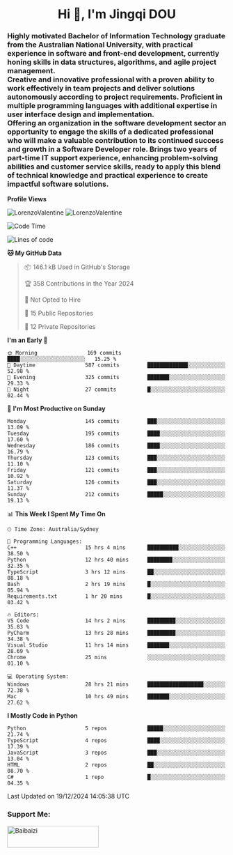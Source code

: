 <h1 align="center">Hi 👋, I'm Jingqi DOU</h1>
<h3 align="left">
Highly motivated Bachelor of Information Technology graduate from the Australian National University, with practical experience in software and front-end development, currently honing skills in data structures, algorithms, and agile project management. <br>
Creative and innovative professional with a proven ability to work effectively in team projects and deliver solutions autonomously according to project requirements. Proficient in multiple programming languages with additional expertise in user interface design and implementation. <br>
Offering an organization in the software development sector an opportunity to engage the skills of a dedicated professional who will make a valuable contribution to its continued success and growth in a Software Developer role. Brings two years of part-time IT support experience, enhancing problem-solving abilities and customer service skills, ready to apply this blend of technical knowledge and practical experience to create impactful software solutions.
</h3>

**Profile Views**<br>
<!-- <img src="https://count.getloli.com/get/@:name" alt="LorenzoValentine" theme="rule34" /> -->
<img src="https://count.getloli.com/@LorenzoValentine?name=LorenzoValentine&theme=asoul&padding=7&offset=0&align=center&scale=2&pixelated=1&darkmode=auto&prefix=020315" alt="LorenzoValentine" theme="rule34" />
<img src="https://count.getloli.com/@LorenzoValentine?name=LorenzoValentine&theme=food&padding=7&offset=0&align=center&scale=2&pixelated=1&darkmode=auto&prefix=020315" alt="LorenzoValentine" theme="rule34" />


<!--START_SECTION:waka-->
![Code Time](http://img.shields.io/badge/Code%20Time-1%2C323%20hrs%2040%20mins-blue)

![Lines of code](https://img.shields.io/badge/From%20Hello%20World%20I%27ve%20Written-547.4%20thousand%20lines%20of%20code-blue)

**🐱 My GitHub Data** 

> 📦 146.1 kB Used in GitHub's Storage 
 > 
> 🏆 358 Contributions in the Year 2024
 > 
> 🚫 Not Opted to Hire
 > 
> 📜 15 Public Repositories 
 > 
> 🔑 12 Private Repositories 
 > 
**I'm an Early 🐤** 

```text
🌞 Morning                169 commits         ████░░░░░░░░░░░░░░░░░░░░░   15.25 % 
🌆 Daytime                587 commits         █████████████░░░░░░░░░░░░   52.98 % 
🌃 Evening                325 commits         ███████░░░░░░░░░░░░░░░░░░   29.33 % 
🌙 Night                  27 commits          █░░░░░░░░░░░░░░░░░░░░░░░░   02.44 % 
```
📅 **I'm Most Productive on Sunday** 

```text
Monday                   145 commits         ███░░░░░░░░░░░░░░░░░░░░░░   13.09 % 
Tuesday                  195 commits         ████░░░░░░░░░░░░░░░░░░░░░   17.60 % 
Wednesday                186 commits         ████░░░░░░░░░░░░░░░░░░░░░   16.79 % 
Thursday                 123 commits         ███░░░░░░░░░░░░░░░░░░░░░░   11.10 % 
Friday                   121 commits         ███░░░░░░░░░░░░░░░░░░░░░░   10.92 % 
Saturday                 126 commits         ███░░░░░░░░░░░░░░░░░░░░░░   11.37 % 
Sunday                   212 commits         █████░░░░░░░░░░░░░░░░░░░░   19.13 % 
```


📊 **This Week I Spent My Time On** 

```text
🕑︎ Time Zone: Australia/Sydney

💬 Programming Languages: 
C++                      15 hrs 4 mins       ██████████░░░░░░░░░░░░░░░   38.50 % 
Python                   12 hrs 40 mins      ████████░░░░░░░░░░░░░░░░░   32.35 % 
TypeScript               3 hrs 12 mins       ██░░░░░░░░░░░░░░░░░░░░░░░   08.18 % 
Bash                     2 hrs 19 mins       █░░░░░░░░░░░░░░░░░░░░░░░░   05.94 % 
Requirements.txt         1 hr 20 mins        █░░░░░░░░░░░░░░░░░░░░░░░░   03.42 % 

🔥 Editors: 
VS Code                  14 hrs 2 mins       █████████░░░░░░░░░░░░░░░░   35.83 % 
PyCharm                  13 hrs 28 mins      █████████░░░░░░░░░░░░░░░░   34.38 % 
Visual Studio            11 hrs 14 mins      ███████░░░░░░░░░░░░░░░░░░   28.69 % 
Chrome                   25 mins             ░░░░░░░░░░░░░░░░░░░░░░░░░   01.10 % 

💻 Operating System: 
Windows                  28 hrs 21 mins      ██████████████████░░░░░░░   72.38 % 
Mac                      10 hrs 49 mins      ███████░░░░░░░░░░░░░░░░░░   27.62 % 
```

**I Mostly Code in Python** 

```text
Python                   5 repos             █████░░░░░░░░░░░░░░░░░░░░   21.74 % 
TypeScript               4 repos             ████░░░░░░░░░░░░░░░░░░░░░   17.39 % 
JavaScript               3 repos             ███░░░░░░░░░░░░░░░░░░░░░░   13.04 % 
HTML                     2 repos             ██░░░░░░░░░░░░░░░░░░░░░░░   08.70 % 
C#                       1 repo              █░░░░░░░░░░░░░░░░░░░░░░░░   04.35 % 
```




 Last Updated on 19/12/2024 14:05:38 UTC
<!--END_SECTION:waka-->

<!-- [![willianrod's wakatime stats](https://github-readme-stats.vercel.app/api/wakatime?username=lorenzoval2050)](https://github.com/anuraghazra/github-readme-stats) -->


<h3 align="left">Support Me:</h3>
<p><a href="https://www.buymeacoffee.com/Baibaizi"> <img align="left" src="https://cdn.buymeacoffee.com/buttons/v2/default-yellow.png" height="50" width="210" alt="Baibaizi" /></a></p><br><br>
